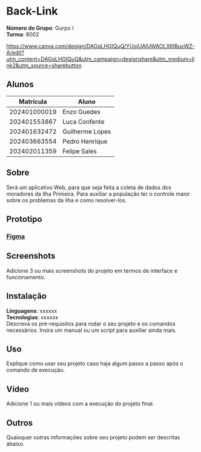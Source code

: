 # Back-Link 

**Número do Grupo**: Gurpo I<br>
**Turma**: 8002<br>

https://www.canva.com/design/DAGqLHGIQuQ/YUoiUAlUWAOLX6IBuxWZ-A/edit?utm_content=DAGqLHGIQuQ&utm_campaign=designshare&utm_medium=link2&utm_source=sharebutton


## Alunos
|Matrícula | Aluno |
| -- | -- |
| 202401000019  |  Enzo Guedes  |
| 202401553867 |  Luca Confente |
| 202401632472  |  Guilherme Lopes |
| 202403663554  |  Pedro Henrique |
| 202402011359  |  Felipe Sales |

## Sobre 
Será um aplicativo Web, para que seja feita a coleta de dados dos moradores da Ilha Primeira. Para auxiliar a população ter o controle maior sobre os problemas da ilha e como resolver-los.

## Prototipo
### [Figma](https://www.figma.com/design/uDwCBF3Ib2rCVXKtO2dgR1/AP1-Back-end?node-id=0-1&t=YnS6dCB66bI9mXJn-1)

## Screenshots
Adicione 3 ou mais screenshots do projeto em termos de interface e funcionamento.

## Instalação 
**Linguagens**: xxxxxx<br>
**Tecnologias**: xxxxxx<br>
Descreva os pré-requisitos para rodar o seu projeto e os comandos necessários.
Insira um manual ou um script para auxiliar ainda mais.

## Uso 
Explique como usar seu projeto caso haja algum passo a passo após o comando de execução.

## Vídeo
Adicione 1 ou mais vídeos com a execução do projeto final.

## Outros 
Quaisquer outras informações sobre seu projeto podem ser descritas abaixo.
